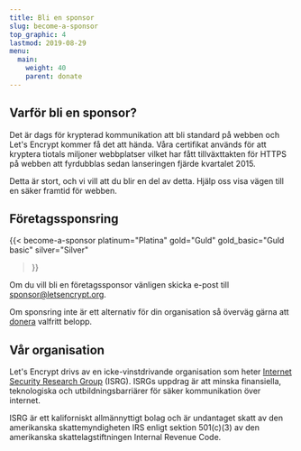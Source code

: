 ```yaml
---
title: Bli en sponsor
slug: become-a-sponsor
top_graphic: 4
lastmod: 2019-08-29
menu:
  main:
    weight: 40
    parent: donate
---
```


## Varför bli en sponsor?

Det är dags för krypterad kommunikation att bli standard på webben och Let's Encrypt kommer få det att hända. Våra certifikat används för att kryptera tiotals miljoner webbplatser vilket har fått tillväxttakten för HTTPS på webben att fyrdubblas sedan lanseringen fjärde kvartalet 2015.

Detta är stort, och vi vill att du blir en del av detta. Hjälp oss visa vägen till en säker framtid för webben.

## Företagssponsring

{{< become-a-sponsor
  platinum="Platina"
  gold="Guld"
  gold_basic="Guld basic"
  silver="Silver"
>}}

Om du vill bli en företagssponsor vänligen skicka e-post till [sponsor@letsencrypt.org](mailto:sponsor@letsencrypt.org).

Om sponsring inte är ett alternativ för din organisation så överväg gärna att [donera](/donate) valfritt belopp.

## Vår organisation

Let's Encrypt drivs av en icke-vinstdrivande organisation som heter [Internet Security Research Group](https://www.abetterinternet.org/) (ISRG). ISRGs uppdrag är att minska finansiella, teknologiska och utbildningsbarriärer för säker kommunikation över internet.

ISRG är ett kaliforniskt allmännyttigt bolag och är undantaget skatt av den amerikanska skattemyndigheten IRS enligt sektion 501\(c\)(3) av den amerikanska skattelagstiftningen Internal Revenue Code.
